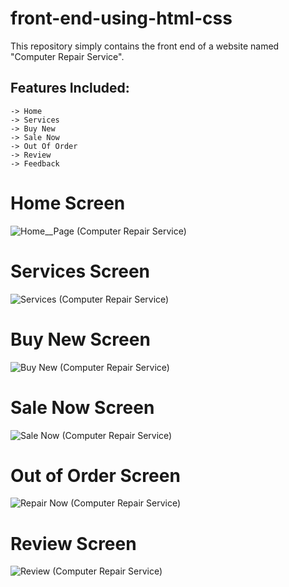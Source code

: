 # front-end-using-html-css
This repository simply contains the front end of a website named "Computer Repair Service".

## Features Included:

```
-> Home
-> Services
-> Buy New
-> Sale Now
-> Out Of Order
-> Review
-> Feedback
```

# Home Screen
![Home__Page (Computer Repair Service)](https://user-images.githubusercontent.com/93377842/142773923-3b8bf195-0e64-4b46-b374-1213ad1bb0c1.png)

# Services Screen
![Services (Computer Repair Service)](https://user-images.githubusercontent.com/93377842/142774087-5c0586ac-e681-4b05-bb3d-e7b4927cbffd.png)

# Buy New Screen
![Buy New (Computer Repair Service)](https://user-images.githubusercontent.com/93377842/142774214-527ed14e-ea55-448c-8734-ac947ff6c022.png)

# Sale Now Screen
![Sale Now (Computer Repair Service)](https://user-images.githubusercontent.com/93377842/142774276-d01cf26d-0527-46ad-8036-75210cd58ea7.png)

# Out of Order Screen
![Repair Now (Computer Repair Service)](https://user-images.githubusercontent.com/93377842/142774360-9fe63dbb-7aa6-4799-ab53-05b8f6592c2c.png)

# Review Screen
![Review (Computer Repair Service)](https://user-images.githubusercontent.com/93377842/142774462-a9b9984b-babb-49bd-b2ab-cd768b0eda8a.png)
